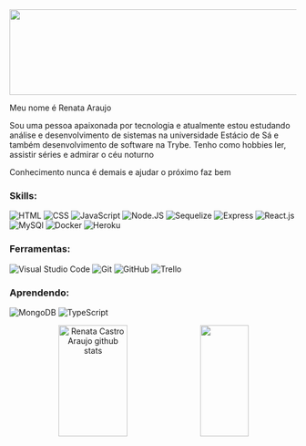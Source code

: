 <img src="https://blog.sciencemuseum.org.uk/wp-content/uploads/2019/07/giphy-2.gif" style="height:150px;width:1000px;"/>

<p>Meu nome é Renata Araujo</p>
<p>Sou uma pessoa apaixonada por tecnologia e atualmente estou estudando análise e desenvolvimento de sistemas na universidade Estácio de Sá e também desenvolvimento de software na Trybe. Tenho como hobbies ler, assistir séries e admirar o céu noturno</p>

<p>Conhecimento nunca é demais e ajudar o próximo faz bem</p>

### Skills:
![HTML](https://img.shields.io/badge/HTML5-E34F26?style=for-the-badge&logo=html5&logoColor=white)
![CSS](https://img.shields.io/badge/CSS3-1572B6?style=for-the-badge&logo=css3&logoColor=white)
![JavaScript](https://img.shields.io/badge/JavaScript-F7DF1E?style=for-the-badge&logo=javascript&logoColor=black)
![Node.JS](https://img.shields.io/badge/Node.js-43853D?style=for-the-badge&logo=node.js&logoColor=white)
![Sequelize](https://img.shields.io/badge/Sequelize-52B0E7?style=for-the-badge&logo=Sequelize&logoColor=white)
![Express](https://img.shields.io/badge/Express.js-000000?style=for-the-badge&logo=express&logoColor=white)
![React.js](https://img.shields.io/badge/React-20232A?style=for-the-badge&logo=react&logoColor=61DAFB)
![MySQl](https://img.shields.io/badge/MySQL-00000F?style=for-the-badge&logo=mysql&logoColor=white)
![Docker](https://img.shields.io/badge/Docker-2496ED?style=for-the-badge&logo=docker&logoColor=white)
![Heroku](https://img.shields.io/badge/Heroku-430098?style=for-the-badge&logo=heroku&logoColor=white)

### Ferramentas:
![Visual Studio Code](https://img.shields.io/badge/VSCode-0078D4?style=for-the-badge&logo=visual%20studio%20code&logoColor=white)
![Git](https://img.shields.io/badge/Git-E34F26?style=for-the-badge&logo=git&logoColor=white)
![GitHub](https://img.shields.io/badge/GitHub-100000?style=for-the-badge&logo=github&logoColor=white)
![Trello](https://img.shields.io/badge/Trello-0052CC?style=for-the-badge&logo=trello&logoColor=white)

### Aprendendo:
![MongoDB](https://img.shields.io/badge/MongoDB-4EA94B?style=for-the-badge&logo=mongodb&logoColor=white)
![TypeScript](https://img.shields.io/badge/TypeScript-007ACC?style=for-the-badge&logo=typescript&logoColor=white)

<div align="center">  
  <img width="49%" height="195px" src="https://github-readme-stats.vercel.app/api?username=RenataCastroAraujo&show_icons=true&count_private=true&hide_border=true&title_color=00bfbf&icon_color=00bfbf&text_color=c9d1d9&bg_color=0d1117" alt="Renata Castro Araujo github stats" /> 
  <img width="41%" height="195px" src="https://github-readme-stats.vercel.app/api/top-langs/?username=RenataCastroAraujo&layout=compact&hide_border=true&title_color=00bfbf&text_color=00bfbf&bg_color=0d1117" />
</div>
